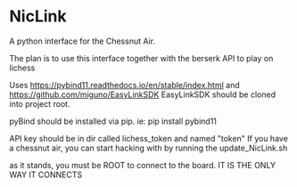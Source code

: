 # NicLink
A python interface for the Chessnut Air. 

The plan is to use this interface together with the berserk API to play on lichess

Uses https://pybind11.readthedocs.io/en/stable/index.html 
    and https://github.com/miguno/EasyLinkSDK
EasyLinkSDK should be cloned into project root.

pyBind should be installed via pip.
ie: pip install pybind11

API key should be in dir called lichess_token and named "token"
If you have a chessnut air, you can start hacking with by running the update_NicLink.sh

as it stands, you must be ROOT to connect to the board. 
IT IS THE ONLY WAY IT CONNECTS
